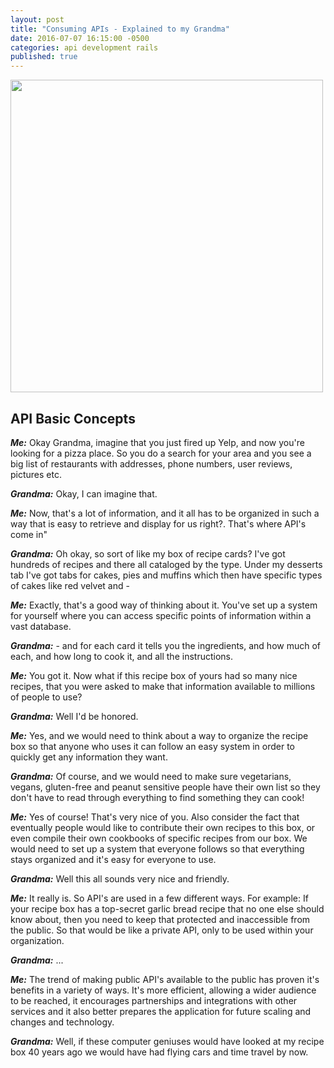 ```yaml
---
layout: post
title: "Consuming APIs - Explained to my Grandma"
date: 2016-07-07 16:15:00 -0500
categories: api development rails
published: true
---
```

<img style="width: 500px;" src="https://i.ytimg.com/vi/B9vPoCOP7oY/maxresdefault.jpg">

## API Basic Concepts

***Me:***  Okay Grandma, imagine that you just fired up Yelp, and now you're looking for a pizza place. So you do a search for your area and you see a big list of restaurants with addresses, phone numbers, user reviews, pictures etc.

***Grandma:***  Okay, I can imagine that.

***Me:***  Now, that's a lot of information, and it all has to be organized in such a way that is easy to retrieve and display for us right?. That's where API's come in"

***Grandma:***  Oh okay, so sort of like my box of recipe cards? I've got hundreds of recipes and there all cataloged by the type. Under my desserts tab I've got tabs for cakes, pies and muffins which then have specific types of cakes like red velvet and -

<!--more-->

***Me:***  Exactly, that's a good way of thinking about it. You've set up a system for yourself where you can access specific points of information within a vast database. 

***Grandma:***  - and for each card it tells you the ingredients, and how much of each, and how long to cook it, and all the instructions.

***Me:***  You got it. Now what if this recipe box of yours had so many nice recipes, that you were asked to make that information available to millions of people to use?

***Grandma:***  Well I'd be honored.

***Me:*** Yes, and we would need to think about a way to organize the recipe box so that anyone who uses it can follow an easy system in order to quickly get any information they want.

***Grandma:*** Of course, and we would need to make sure vegetarians, vegans, gluten-free and peanut sensitive people have their own list so they don't have to read through everything to find something they can cook!

***Me:***  Yes of course! That's very nice of you. Also consider the fact that eventually people would like to contribute their own recipes to this box, or even compile their own cookbooks of specific recipes from our box. We would need to set up a system that everyone follows so that everything stays organized and it's easy for everyone to use.

***Grandma:***  Well this all sounds very nice and friendly.

***Me:***  It really is. So API's are used in a few different ways. For example: If your recipe box has a top-secret garlic bread recipe that no one else should know about, then you need to keep that protected and inaccessible from the public. So that would be like a private API, only to be used within your organization.

***Grandma:***  ...

***Me:***  The trend of making public API's available to the public has proven it's benefits in a variety of ways. It's more efficient, allowing a wider audience to be reached, it encourages partnerships and integrations with other services and it also better prepares the application for future scaling and changes and technology.

***Grandma:*** Well, if these computer geniuses would have looked at my recipe box 40 years ago we would have had flying cars and time travel by now.


